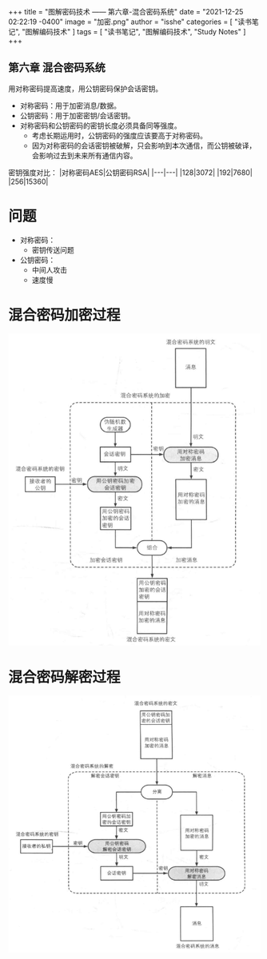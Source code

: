 +++
title = "图解密码技术 —— 第六章-混合密码系统"
date = "2021-12-25 02:22:19 -0400"
image = "加密.png"
author = "isshe"
categories = [ "读书笔记", "图解编码技术" ]
tags = [ "读书笔记", "图解编码技术", "Study Notes" ]
+++


第六章 混合密码系统
---
用对称密码提高速度，用公钥密码保护会话密钥。
* 对称密码：用于加密消息/数据。
* 公钥密码：用于加密密钥/会话密钥。
* 对称密码和公钥密码的密钥长度必须具备同等强度。
  * 考虑长期运用时，公钥密码的强度应该要高于对称密码。
  * 因为对称密码的会话密钥被破解，只会影响到本次通信，而公钥被破译，会影响过去到未来所有通信内容。

密钥强度对比：
|对称密码AES|公钥密码RSA|
|---|---|
|128|3072|
|192|7680|
|256|15360|


# 问题
* 对称密码：
  * 密钥传送问题
* 公钥密码：
  * 中间人攻击
  * 速度慢

# 混合密码加密过程
![混合密码加密过程](加密.png)

# 混合密码解密过程
![混合密码解密过程](解密.png)
